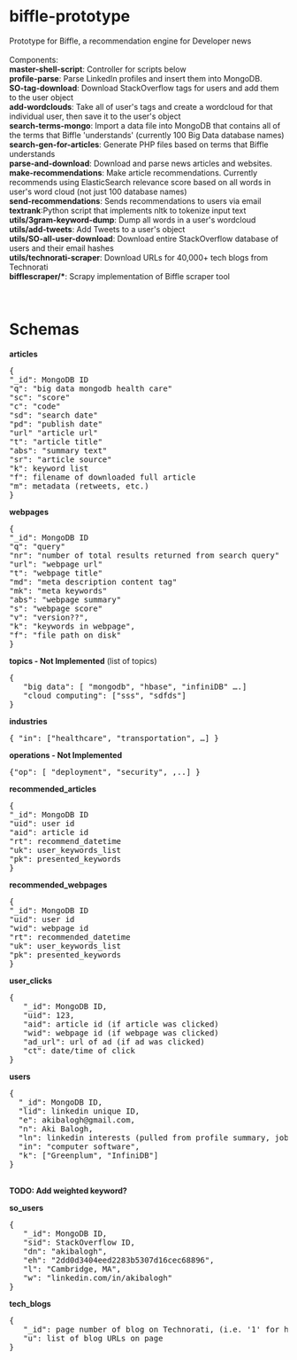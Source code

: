 biffle-prototype
================

Prototype for Biffle, a recommendation engine for Developer news
<br>
<br>
Components:
<br><b>master-shell-script</b>: Controller for scripts below
<br><b>profile-parse</b>: Parse LinkedIn profiles and insert them into MongoDB.
<br><b>SO-tag-download</b>: Download StackOverflow tags for users and add them to the user object
<br><b>add-wordclouds</b>: Take all of user's tags and create a wordcloud for that individual user, then save it to the user's object
<br><b>search-terms-mongo</b>: Import a data file into MongoDB that contains all of the terms that Biffle 'understands' (currently 100 Big Data database names)
<br><b>search-gen-for-articles</b>: Generate PHP files based on terms that Biffle understands
<br><b>parse-and-download</b>: Download and parse news articles and websites.
<br><b>make-recommendations</b>: Make article recommendations. Currently recommends using ElasticSearch relevance score based on all words in user's word cloud (not just 100 database names)
<br><b>send-recommendations</b>: Sends recommendations to users via email
<br><b>textrank</b>:Python script that implements nltk to tokenize input text
<br><b>utils/3gram-keyword-dump</b>: Dump all words in a user's wordcloud
<br><b>utils/add-tweets</b>: Add Tweets to a user's object
<br><b>utils/SO-all-user-download</b>: Download entire StackOverflow database of users and their email hashes
<br><b>utils/technorati-scraper</b>: Download URLs for 40,000+ tech blogs from Technorati
<br><b>bifflescraper/*</b>: Scrapy implementation of Biffle scraper tool

<br>

Schemas
=======

<b>articles</b>
<pre>
{
"_id": MongoDB ID
"q": "big data mongodb health care"
"sc": "score"
"c": "code"
"sd": "search date"
"pd": "publish date"
"url" "article url"
"t": "article title"
"abs": "summary text"
"sr": "article source"
"k": keyword list
"f": filename of downloaded full article
"m": metadata (retweets, etc.)
}
</pre>

<b>webpages</b>
<pre>
{
"_id": MongoDB ID
"q": "query"
"nr": "number of total results returned from search query"
"url": "webpage url"
"t": "webpage title"
"md": "meta description content tag"
"mk": "meta keywords"
"abs": "webpage summary"
"s": "webpage score"
"v": "version??",
"k": "keywords in webpage",
"f": "file path on disk"
}
</pre>

<b>topics - Not Implemented</b> (list of topics)
<pre>{
   "big data": [ "mongodb", "hbase", "infiniDB" ….] 
   "cloud computing": ["sss", "sdfds"]
}</pre>


<b>industries</b>
<pre>{ "in": ["healthcare", "transportation", …] }</pre>


<b>operations - Not Implemented</b>
<pre>{"op": [ "deployment", "security", ,..] }</pre>


<b>recommended_articles</b>
<pre>{
"_id": MongoDB ID
"uid": user id
"aid": article id
"rt": recommend_datetime
"uk": user_keywords_list
"pk": presented_keywords
}</pre>

<b>recommended_webpages</b>
<pre>{
"_id": MongoDB ID
"uid": user id
"wid": webpage id
"rt": recommended_datetime
"uk": user_keywords_list
"pk": presented_keywords
}</pre>

<b>user_clicks</b>
<pre>
{
   "_id": MongoDB ID,
   "uid": 123,
   "aid": article id (if article was clicked)
   "wid": webpage id (if webpage was clicked)
   "ad_url": url of ad (if ad was clicked)
   "ct": date/time of click
}</pre>


<b>users</b>
<pre>
{
  "_id": MongoDB ID,
  "lid": linkedin unique ID,
  "e": akibalogh@gmail.com,
  "n": Aki Balogh,
  "ln": linkedin interests (pulled from profile summary, job summary and skills)
  "in": "computer software",
  "k": ["Greenplum", "InfiniDB"]
}</pre>
<br>
<b>TODO: Add weighted keyword?</b>
<br>

<b>so_users</b>
<pre>
{  
   "_id": MongoDB ID,
   "sid": StackOverflow ID,
   "dn": "akibalogh",
   "eh": "2dd0d3404eed2283b5307d16cec68896",
   "l": "Cambridge, MA",
   "w": "linkedin.com/in/akibalogh"
}
</pre>

<b>tech_blogs</b>
<pre>
{  
   "_id": page number of blog on Technorati, (i.e. '1' for http://technorati.com/blogs/directory/technology/page-1)
   "u": list of blog URLs on page
}
</pre>
